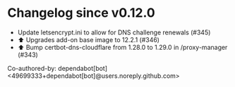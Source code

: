 # Changelog since v0.12.0
- Update letsencrypt.ini to allow for DNS challenge renewals (#345) 
- ⬆️ Upgrades add-on base image to 12.2.1 (#346) 
- ⬆️ Bump certbot-dns-cloudflare from 1.28.0 to 1.29.0 in /proxy-manager (#343)

Co-authored-by: dependabot[bot] <49699333+dependabot[bot]@users.noreply.github.com> 
